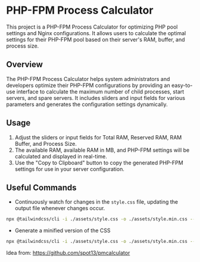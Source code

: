 # PHP-FPM Process Calculator

This project is a PHP-FPM Process Calculator for optimizing PHP pool settings and Nginx configurations. It allows users to calculate the optimal settings for their PHP-FPM pool based on their server's RAM, buffer, and process size.

## Overview

The PHP-FPM Process Calculator helps system administrators and developers optimize their PHP-FPM configurations by providing an easy-to-use interface to calculate the maximum number of child processes, start servers, and spare servers. It includes sliders and input fields for various parameters and generates the configuration settings dynamically.

## Usage

1. Adjust the sliders or input fields for Total RAM, Reserved RAM, RAM Buffer, and Process Size.
2. The available RAM, available RAM in MB, and PHP-FPM settings will be calculated and displayed in real-time.
3. Use the "Copy to Clipboard" button to copy the generated PHP-FPM settings for use in your server configuration.

## Useful Commands

- Continuously watch for changes in the `style.css` file, updating the output file whenever changes occur.

```bash
npx @tailwindcss/cli -i ./assets/style.css -o ./assets/style.min.css --watch
```

- Generate a minified version of the CSS

```bash
npx @tailwindcss/cli -i ./assets/style.css -o ./assets/style.min.css --minify 

```

Idea from: <https://github.com/spot13/pmcalculator>
